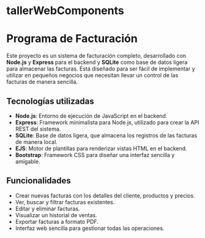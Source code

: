# tallerWebComponents
# Programa de Facturación

Este proyecto es un sistema de facturación completo, desarrollado con **Node.js** y **Express** para el backend y **SQLite** como base de datos ligera para almacenar las facturas. Está diseñado para ser fácil de implementar y utilizar en pequeños negocios que necesitan llevar un control de las facturas de manera sencilla.

## Tecnologías utilizadas

- **Node.js**: Entorno de ejecución de JavaScript en el backend.
- **Express**: Framework minimalista para Node.js, utilizado para crear la API REST del sistema.
- **SQLite**: Base de datos ligera, que almacena los registros de las facturas de manera local.
- **EJS**: Motor de plantillas para renderizar vistas HTML en el backend.
- **Bootstrap**: Framework CSS para diseñar una interfaz sencilla y amigable.

## Funcionalidades

- Crear nuevas facturas con los detalles del cliente, productos y precios.
- Ver, buscar y filtrar facturas existentes.
- Editar y eliminar facturas.
- Visualizar un historial de ventas.
- Exportar facturas a formato PDF.
- Interfaz web sencilla para gestionar todas las operaciones.

